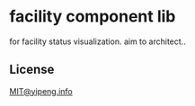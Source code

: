 # facility component lib
for facility status visualization. aim to architect..

## License
MIT@yipeng.info